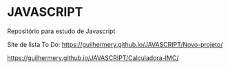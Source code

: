 # JAVASCRIPT
 Repositório para estudo de Javascript

Site de lista To Do:
https://guilhermery.github.io/JAVASCRIPT/Novo-projeto/

https://guilhermery.github.io/JAVASCRIPT/Calculadora-IMC/